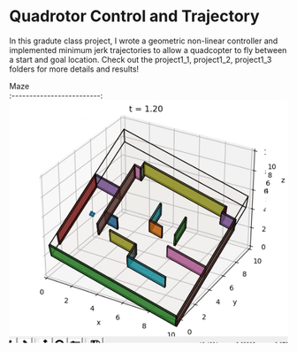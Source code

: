 # Quadrotor Control and Trajectory

In this gradute class project, I wrote a geometric non-linear controller and implemented minimum jerk trajectories to allow a quadcopter
to fly between a start and goal location. Check out the project1_1, project1_2, project1_3 folders for more details and results!


Maze        
:-------------------------:
![](project1_3/animations/maze.gif)     
